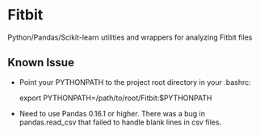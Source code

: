 Fitbit
======

Python/Pandas/Scikit-learn utilities and wrappers for analyzing Fitbit files

Known Issue
-----------

- Point your PYTHONPATH to the project root directory in your .bashrc:

	export PYTHONPATH=/path/to/root/Fitbit:$PYTHONPATH 

- Need to use Pandas 0.16.1 or higher. There was a bug in pandas.read_csv that
failed to handle blank lines in csv files.
